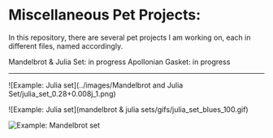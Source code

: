 # Miscellaneous Pet Projects:



In this repository, there are several pet projects I am working on, each in different files, named accordingly.

Mandelbrot & Julia Set: in progress
Apollonian Gasket: in progress

---

![Example: Julia set](../images/Mandelbrot and Julia Set/julia_set_0.28+0.008j_1.png)

![Example: Julia set](mandelbrot & julia sets/gifs/julia_set_blues_100.gif)

![Example: Mandelbrot set](mandelbrot_set_rdbu_100.gif)

